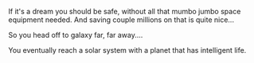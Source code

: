 If it's a dream you should be safe, without all that
mumbo jumbo space equipment needed. And saving couple
millions on that is quite nice...

So you head off to galaxy far, far away....

You eventually reach a solar system with a planet that has intelligent life.


